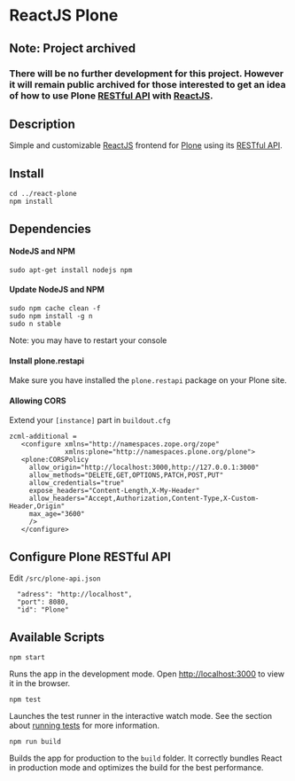 # ReactJS Plone

## Note: Project archived

### There will be no further development for this project. However it will remain public archived for those interested to get an idea of how to use Plone [RESTful API](https://github.com/plone/plone.restapi) with [ReactJS](https://reactjs.org/).


## Description

Simple and customizable [ReactJS](https://reactjs.org/) frontend for [Plone](https://plone.org) using its [RESTful API](https://github.com/plone/plone.restapi).


## Install

    cd ../react-plone
    npm install


## Dependencies

#### NodeJS and NPM  
    sudo apt-get install nodejs npm
    
#### Update NodeJS and NPM
    sudo npm cache clean -f
    sudo npm install -g n
    sudo n stable
    
Note: you may have to restart your console
    
    
#### Install plone.restapi
Make sure you have installed the `plone.restapi` package on your Plone site.

#### Allowing CORS

Extend your `[instance]` part in `buildout.cfg`

    zcml-additional =
       <configure xmlns="http://namespaces.zope.org/zope"
                  xmlns:plone="http://namespaces.plone.org/plone">
       <plone:CORSPolicy
         allow_origin="http://localhost:3000,http://127.0.0.1:3000"
         allow_methods="DELETE,GET,OPTIONS,PATCH,POST,PUT"
         allow_credentials="true"
         expose_headers="Content-Length,X-My-Header"
         allow_headers="Accept,Authorization,Content-Type,X-Custom-Header,Origin"
         max_age="3600"
         />
       </configure>
       
## Configure Plone RESTful API

Edit `/src/plone-api.json`

      "adress": "http://localhost",
      "port": 8080,
      "id": "Plone"

## Available Scripts

    npm start

Runs the app in the development mode. Open [http://localhost:3000](http://localhost:3000) to view it in the browser.

    npm test

Launches the test runner in the interactive watch mode. See the section about [running tests](https://facebook.github.io/create-react-app/docs/running-tests) for more information.

    npm run build

Builds the app for production to the `build` folder. It correctly bundles React in production mode and optimizes the build for the best performance.
